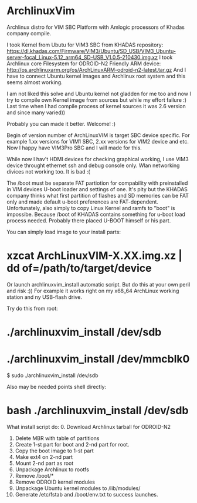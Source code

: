 # ArchlinuxVim
Archlinux distro for VIM SBC Platform with Amlogic processors of Khadas company compile.

I took Kernel from Ubutu for VIM3 SBC from KHADAS repository:  https://dl.khadas.com/Firmware/VIM3/Ubuntu/SD_USB/VIM3_Ubuntu-server-focal_Linux-5.12_arm64_SD-USB_V1.0.5-210430.img.xz
I took Archlinux core Filesystem for ODROID-N2 Friendly ARM device:  http://os.archlinuxarm.org/os/ArchLinuxARM-odroid-n2-latest.tar.gz 
And I have to connect Ubuntu kernel images and Archlinux root system and this seems almost working.

I am not liked this solve and Ubuntu kernel not gladden for me too and now I try to compile own Kernel image from sources but while my effort failure :) 
Last time when I had compile process of kernel sources  it was 2.6 version and since many varied))

Probably you can made it better. Welcome! :)

Begin of version number of ArchLinuxVIM is target SBC device specific.
For example 1.xx versions for VIM1 SBC, 2.xx versions for VIM2 device and etc.
Now I happy have VIM3Pro SBC and I will made for this.

While now I hav't HDMI devices for checking graphical working, I use VIM3 device throught ethernet ssh and debug console only.
Wlan networking divices not working too. It is bad :(

The /boot must be separate FAT partiotion for compability with preinstalled in VIM devices U-boot loader and settings of one. 
It's pity but the KHADAS company thinks what first partition of flashes and SD memories can be FAT only and made default u-boot preferences are FAT-dependent.
Unfortunately, also simply to copy Linux Kernel and ramfs to "boot" is impossibe. Because /boot of KHADAS contains something for u-boot load process needed. Probably there placed U-BOOT himself or his part.


You can simply load image to your install parts:
# xzcat ArchLinuxVIM-X.XX.img.xz | dd of=/path/to/target/device


Or launch archlinuxvim_install automatic script.
But do this at your own peril and risk :))
For example it works right on my x68_64 ArchLinux working station and ny USB-flash drive.

Try do this from root:
# ./archlinuxvim_install /dev/sdb 
# ./archlinuxvim_install /dev/mmcblk0
$ sudo ./archlinuxvim_install /dev/sdb

Also may be needed points shell directly:
# bash ./archlinuxvim_install /dev/sdb

What install script do:
0. Download Archlinux tarball for ODROID-N2
1. Delete MBR with table of partitions
2. Create 1-st part for boot and 2-nd part for root.
3. Copy the boot image to 1-st part
4. Make ext4 on 2-nd part
5. Mount 2-nd part as root
6. Unpackage Archlinux to rootfs
7. Remove /boot/*
8. Remove ODROID kernel modules
7. Unpackage Ubuntu kernel modules to /lib/modules/
8. Generate /etc/fstab and /boot/env.txt to success launches.

